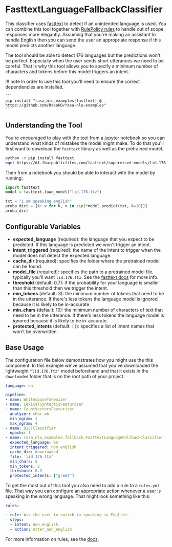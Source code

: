 # FasttextLanguageFallbackClassifier

This classifier uses [fasttext](https://fasttext.cc/docs/en/language-identification.html) to detect
if an unintended language is used. You can combine this tool together with [RulePolicy rules](https://rasa.com/docs/rasa/rules)
to handle out of scope responses more elegantly. Assuming that you're making an assistant to handle
English then you can send the user an appropriate response if this model predicts another language.

The tool should be able to detect 176 languages but the predictions won't be perfect. Especially
when the user sends short utterances we need to be careful. That is why this tool allows you to
specify a minimum number of characters and tokens before this model triggers an intent.

!!! note
    In order to use this tool you'll need to ensure the correct dependencies are installed.

    ```
    pip install "rasa_nlu_examples[fasttext] @ https://github.com/RasaHQ/rasa-nlu-examples"
    ```

## Understanding the Tool

You're encouraged to play with the tool from a jupyter notebook so you can
understand what kinds of mistakes the model might make. To do that you'll
first want to download the `fasttext` library as well as the pretrained model.

```bash
python -m pip install fasttext
wget https://dl.fbaipublicfiles.com/fasttext/supervised-models/lid.176.ftz
```

Then from a notebook you should be able to interact with the model by running:

```python
import fasttext
model = fasttext.load_model("lid.176.ftz")

txt = "i am speaking english"
proba_dict = {k: v for k, v in zip(*model.predict(txt, k=10))}
proba_dict
```

## Configurable Variables

- **expected_language** (required): the language that you expect to be predicted. If this language is predicted we won't trigger an intent.
- **intent_triggered** (required): the name of the intent to trigger when the model does not detect the expected language.
- **cache_dir** (required): specifies the folder where the pretrained model can be found.
- **model_file** (required): specifies the path to a pretrained model file, typically you'll want `lid.176.ftz`. See the [fasttext docs](https://fasttext.cc/docs/en/language-identification.html) for more info.
- **threshold** (default: 0.7): if the probability for your language is smaller than this threshold then we trigger the intent.
- **min_tokens** (default: 3): the minimum number of tokens that need to be in the utterance. If there's less tokens the language model is ignored because it is likely to be in-accurate.
- **min_chars** (default: 10): the minimum number of characters of text that need to be in the utterance. If there's less tokens the language model is ignored because it is likely to be in-accurate.
- **protected_intents** (default: `[]`): specifies a list of intent names that won't be overwritten

## Base Usage

The configuration file below demonstrates how you might use the this component. In this example
we've assumed that you've downloaded the lightweight `"lid.176.ftz"` model beforehand and that it
exists in the `downloaded` folder that is on the root path of your project.

```yaml
language: en

pipeline:
- name: WhitespaceTokenizer
- name: LexicalSyntacticFeaturizer
- name: CountVectorsFeaturizer
  analyzer: char_wb
  min_ngram: 1
  max_ngram: 4
- name: DIETClassifier
  epochs: 1
- name: rasa_nlu_examples.fallback.FasttextLanguageFallbackClassifier
  expected_language: en
  intent_triggered: non_english
  cache_dir: downloaded
  file: 'lid.176.ftz'
  min_chars: 5
  min_tokens: 2
  threshold: 0.3
  protected_intents: ["greet"]
```

To get the most out of this tool you also need to add a rule to a `rules.yml` file.
That way you can configure an appropriate action whenever a user is speaking in the
wrong language. That might look something like this:

```yaml
rules:

- rule: Ask the user to switch to speaking in English.
  steps:
  - intent: non_english
  - action: utter_non_english
```

For more information on rules, see the [docs](https://rasa.com/docs/rasa/rules).
